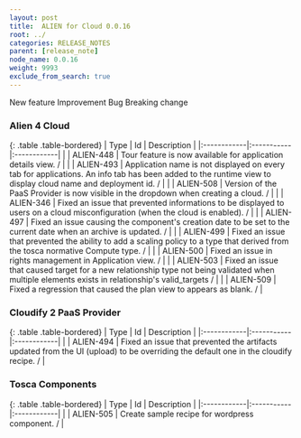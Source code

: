```yaml
---
layout: post
title:  ALIEN for Cloud 0.0.16
root: ../
categories: RELEASE_NOTES
parent: [release_note]
node_name: 0.0.16
weight: 9993
exclude_from_search: true
---
```





<i class="fa fa-plus text-success"></i> New feature <i class="fa fa-level-up text-primary"></i> Improvement  <i class="fa fa-bug text-danger"></i> Bug <i class="fa fa-exclamation-triangle text-warning"></i> Breaking change


### Alien 4 Cloud



  {: .table .table-bordered}
  | Type        | Id         | Description |
  |:------------|:-----------|:------------|
      |  <i class="fa fa-level-up text-primary"></i> | ALIEN-448 | Tour feature is now available for application details view. /  |
    |  <i class="fa fa-level-up text-primary"></i> | ALIEN-493 | Application name is not displayed on every tab for applications. An info tab has been added to the runtime view to display cloud name and deployment id. /  |
    |  <i class="fa fa-level-up text-primary"></i> | ALIEN-508 | Version of the PaaS Provider is now visible in the dropdown when creating a cloud. /  |
      |  <i class="fa fa-bug text-danger"></i> | ALIEN-346 | Fixed an issue that prevented informations to be displayed to users on a cloud misconfiguration (when the cloud is enabled). /  |
    |  <i class="fa fa-bug text-danger"></i> | ALIEN-497 | Fixed an issue causing the component's creation date to be set to the current date when an archive is updated. /  |
    |  <i class="fa fa-bug text-danger"></i> | ALIEN-499 | Fixed an issue that prevented the ability to add a scaling policy to a type that derived from the tosca normative Compute type. /  |
    |  <i class="fa fa-bug text-danger"></i> | ALIEN-500 | Fixed an issue in rights management in Application view. /  |
    |  <i class="fa fa-bug text-danger"></i> | ALIEN-503 | Fixed an issue that caused target for a new relationship type not being validated when multiple elements exists in relationship's valid_targets /  |
    |  <i class="fa fa-bug text-danger"></i> | ALIEN-509 | Fixed a regression that caused the plan view to appears as blank. /  |
  


### Cloudify 2 PaaS Provider



  {: .table .table-bordered}
  | Type        | Id         | Description |
  |:------------|:-----------|:------------|
        |  <i class="fa fa-bug text-danger"></i> | ALIEN-494 | Fixed an issue that prevented the artifacts updated from the UI (upload) to be overriding the default one in the cloudify recipe. /  |
  


### Tosca Components



  {: .table .table-bordered}
  | Type        | Id         | Description |
  |:------------|:-----------|:------------|
    |  <i class="fa fa-plus text-success"></i> | ALIEN-505 | Create sample recipe for wordpress component. /  |
      

